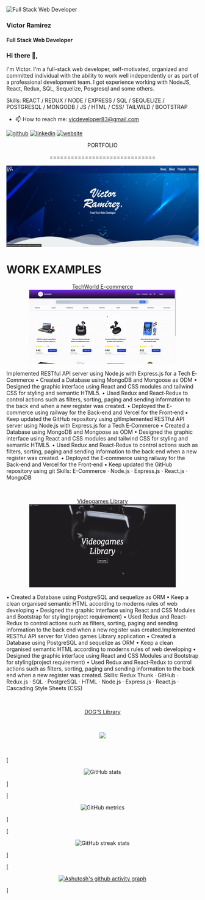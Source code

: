 ![Full Stack Web Developer](https://media.licdn.com/dms/image/C5616AQHkJICN_Fy4RA/profile-displaybackgroundimage-shrink_350_1400/0/1609756950664?e=1677110400&v=beta&t=eKlbSAdgzR4XCeGa-v4_k1lmm9xE4JtXPgreFJPWCNs)
### Victor Ramirez
#### Full Stack Web Developer

### Hi there 👋, 




I'm Victor. I'm a full-stack web developer, self-motivated, organized and committed individual with the ability to work well independently or as part of a professional development team.
I got experience working with NodeJS, React, Redux, SQL, Sequelize, Posgresql and some others. 

Skills:  REACT / REDUX / NODE / EXPRESS / SQL / SEQUELIZE / POSTGRESQL / MONGODB / JS / HTML / CSS/ TAILWILD / BOOTSTRAP 



- 📫 How to reach me: vicdeveloper83@gmail.com 


[<img src='https://cdn.jsdelivr.net/npm/simple-icons@3.0.1/icons/github.svg' alt='github' height='40'>](https://github.com/bukaro8)  [<img src='https://cdn.jsdelivr.net/npm/simple-icons@3.0.1/icons/linkedin.svg' alt='linkedin' height='40'>](https://www.linkedin.com/in/https://www.linkedin.com/in/victor-ramirez-developer//)  [<img src='https://cdn.jsdelivr.net/npm/simple-icons@3.0.1/icons/icloud.svg' alt='website' height='40'>](https://portfolio-eight-sandy-56.vercel.app/)  
<p align=center>
 PORTFOLIO
</p>
<p align=center>
==============================
 </p>
<a href='https://portfolio-eight-sandy-56.vercel.app/'>
<p align=center>
<img  src='https://github.com/bukaro8/bukaro8/blob/main/Screenshot%202022-12-19%20192804.jpg'  width=512/>
 </p>
</a>

WORK EXAMPLES
==============================
<p align=center>

  <a href='https://www.techwolrd.store/'>
 TechWorld E-commerce
 </a>
 <br>
 <span>
<img src='https://github.com/bukaro8/bukaro8/blob/main/ezgif.com-gif-maker.gif' width='384'/>
 </span>
 <br>
   <p> Implemented RESTful API server using Node.js with Express.js for a Tech E‐Commerce
• Created a Database using MongoDB and Mongoose as ODM
• Designed the graphic interface using React and CSS modules and tailwind CSS for styling and semantic HTML5.
• Used Redux and React‐Redux to control actions such as filters, sorting, paging and sending information to the back end when a new register was
created.
• Deployed the E‐commerce using railway for the Back‐end and Vercel for the Front‐end
• Keep updated the GitHub repository using gitImplemented RESTful API server using Node.js with Express.js for a Tech E‐Commerce • Created a Database using MongoDB and Mongoose as ODM • Designed the graphic interface using React and CSS modules and tailwind CSS for styling and semantic HTML5. • Used Redux and React‐Redux to control actions such as filters, sorting, paging and sending information to the back end when a new register was created. • Deployed the E‐commerce using railway for the Back‐end and Vercel for the Front‐end • Keep updated the GitHub repository using git
    Skills: E-Commerce · Node.js · Express.js · React.js · MongoDB 
</p>

 <br>
<p align=center>
 <a href='front-videogamest.vercel.app'>
 Videogames Library
 </a>
 <br>
 <span align=center>
<img src='https://github.com/bukaro8/bukaro8/blob/main/videogm.gif' width='384'/>
 </span>
 <p>• Created a Database using PostgreSQL and sequelize as ORM
• Keep a clean organised semantic HTML according to moderns rules of web developing
• Designed the graphic interface using React and CSS Modules and Bootstrap for styling(project requirement)
• Used Redux and React‐Redux to control actions such as filters, sorting, paging and sending information to the back end when a new register was
created.Implemented RESTful API server for Video games Library application • Created a Database using PostgreSQL and sequelize as ORM • Keep a clean organised semantic HTML according to moderns rules of web developing • Designed the graphic interface using React and CSS Modules and Bootstrap for styling(project requirement) • Used Redux and React‐Redux to control actions such as filters, sorting, paging and sending information to the back end when a new register was created.
Skills: Redux Thunk · GitHub · Redux.js · SQL · PostgreSQL · HTML · Node.js · Express.js · React.js · Cascading Style Sheets (CSS) </p>
</p>
 <br>

<p align=center>
 <a href='dogs-deploy-two.vercel.app'>
 DOG'S Library
 </a>
 </p>
  <br>
  <p align=center>
<img src='https://github.com/bukaro8/bukaro8/blob/main/pero.gif' width='384'/>
</p>
 <br>

</p>


[<p align=center> ![GitHub stats](https://github-readme-stats.vercel.app/api?username=bukaro8&show_icons=true)</p>]



[<p align=center>![GitHub metrics](https://metrics.lecoq.io/bukaro8)</p>]

[<p align=center>![GitHub streak stats](https://streak-stats.demolab.com/?user=bukaro8) </p>]

[<p align=center>[![Ashutosh's github activity graph](https://github-readme-activity-graph.cyclic.app/graph?username=bukaro8&theme=react)](https://github.com/ashutosh00710/github-readme-activity-graph)</p>]

